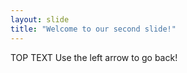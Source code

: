 ```yaml
---
layout: slide
title: "Welcome to our second slide!"
---
```

TOP TEXT
Use the left arrow to go back!
